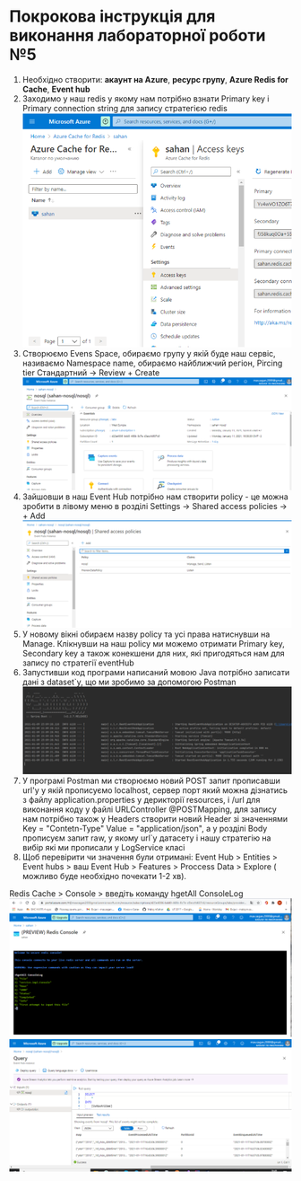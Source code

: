 # Покрокова інструкція для виконання лабораторної роботи №5

1. Необхідно створити:
  **акаунт на Azure**,
  **ресурс групу**,
  **Azure Redis for Cache**,
  **Event hub**
2. Заходимо у наш redis у якому нам потрібно взнати Primary key і Primary connection string для запису стратегією redis
![alt text](https://github.com/MaksymSahan/noSQL/blob/main/lab5/screens/Screenshot_4.png)
3. Створюємо Evens Space, обираємо групу у якій буде наш сервіс, називаємо Namespace name, обираємо найближчий регіон, Pircing tier Стандартний -> Review + Create
![alt text](https://github.com/MaksymSahan/noSQL/blob/main/lab5/screens/Screenshot_5.png)
4. Зайшовши в наш Event Hub потрібно нам створити policy - це можна зробити в лівому меню в розділі Settings -> Shared access policies -> + Add
![alt text](https://github.com/MaksymSahan/noSQL/blob/main/lab5/screens/Screenshot_1.png)
5. У новому вікні обираєм назву policy та усі права натиснувши на Manage. Клікнувши на наш policy ми можемо отримати Primary key, Secondary key а також конекшени для них, які пригодяться нам для запису по стратегії eventHub
6. Запустивши код програми написаний мовою Java потрібно записати дані з dataset`y, що ми зробимо за допомогою Postman
![alt text](https://github.com/MaksymSahan/noSQL/blob/main/lab5/screens/Screenshot_6.png)
7. У програмі Postman ми створюємо новий POST запит прописавши url'у у якій прописуємо localhost, сервер порт який можна дізнатись з файлу application.properties у дерикторії resources, і /url для виконання коду у файлі URLController @POSTMapping, для запису нам потрібно також у Headers створити новий Header зі значеннями Key = "Contetn-Type" Value = "application/json", а у розділі Body прописуєм запит raw, у якому url`y датасету і нашу стратегію на вибір які ми прописали у LogService класі
8. Щоб перевірити чи значення були отримані:
Event Hub > Entities > Event hubs > ваш Event Hub > Features > Proccess Data > Explore ( можливо буде необхідно почекати 1-2 хв).

Redis Cache > Console > введіть команду hgetAll ConsoleLog
![alt text](https://github.com/MaksymSahan/noSQL/blob/main/lab5/screens/Screenshot_2.png)
![alt text](https://github.com/MaksymSahan/noSQL/blob/main/lab5/screens/Screenshot_3.png)

